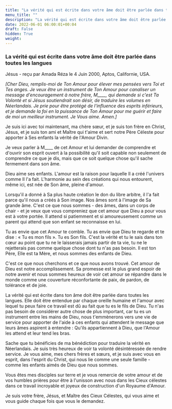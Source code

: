 ```yaml
---
title: "La vérité qui est écrite dans votre âme doit être parlée dans toutes les langues"
menu_title: ""
description: "La vérité qui est écrite dans votre âme doit être parlée dans toutes les langues"
date: 2022-06-01 06:00:01+00:04
draft: False
hidden: True
weight:
---
```

### La vérité qui est écrite dans votre âme doit être parlée dans toutes les langues

Jésus - reçu par Amada Réza le 4 Juin 2000, Aptos, Californie, USA.

*[Cher Dieu, remplis-moi de Ton Amour pour élever mes pensées vers Toi et Tes anges. Je veux être un instrument de Ton Amour pour canaliser un message d'encouragement à notre frère, M____, qui demande si c'est Ta Volonté et si Jésus soutiendrait son désir, de traduire les volumes en Néerlandais. Je prie pour être protégé de l'influence des esprits inférieurs, et je demande la foi en la puissance de Ton Amour pour me guérir et faire de moi un meilleur instrument. Je Vous aime. Amen.]*

Je suis ici avec toi maintenant, ma chère sœur, et je suis ton frère en Christ, Jésus, et je suis ton ami et Maître qui t'aime et sert notre Père Céleste pour apporter à Ses enfants la vérité de l'Amour Divin.

Je veux parler à M____ de cet Amour et lui demander de comprendre et d'ouvrir son esprit ouvert à la possibilité qu'il soit capable non seulement de comprendre ce que je dis, mais que ce soit quelque chose qu'il sache fermement dans son âme.

Dieu aime ses enfants. L'amour est la raison pour laquelle Il a créé l'univers comme Il l'a fait. L'harmonie au sein des créations qui nous entourent, même ici, est née de Son âme, pleine d'amour.

Lorsqu'il a donné à Sa plus haute création le don du libre arbitre, il l'a fait parce qu'il nous a créés à Son image. Nos âmes sont à l'image de Sa grande âme. C'est ce que nous sommes - des âmes, dans un corps de chair - et je veux que vous compreniez que cet amour que Dieu a pour vous est à votre portée. Il attend si patiemment et si amoureusement comme un parent qui attend que son enfant se reconnaisse en lui.

Tu as envie que cet Amour te comble. Tu as envie que Dieu te regarde et te dise : « Tu es mon fils ». Tu es Son fils. C'est la vérité et tu le sais dans ton cœur au point que tu ne le laisserais jamais partir de ta vie, tu ne le rejetterais pas comme quelque chose dont tu n'as pas besoin. Il est ton Père, Elle est ta Mère, et nous sommes des enfants de Dieu.

C'est ce que nous cherchons et ce que nous avons trouvé. Cet amour de Dieu est notre accomplissement. Sa promesse est le plus grand espoir de notre avenir et nous sommes heureux de voir cet amour se répandre dans le monde comme une couverture réconfortante de paix, de pardon, de tolérance et de joie.

La vérité qui est écrite dans ton âme doit être parlée dans toutes les langues. Elle doit être entendue par chaque oreille humaine et l'amour avec lequel tu peux faire ce travail est dû au fait que tu es le fils de Dieu. Tu n'as pas besoin de considérer autre chose de plus important, car tu es un instrument entre les mains de Dieu, nous t'emmènerons vers une vie de service pour apporter de l'aide à ces enfants qui attendent le message que leurs âmes aspirent à entendre : Qu'ils appartiennent à Dieu, que l'Amour les attend et leur tend les bras.

Sache que tu bénéficies de ma bénédiction pour traduire la vérité en Néerlandais. Je suis très heureux de voir ta volonté désintéressée de rendre service. Je vous aime, mes chers frères et sœurs, et je suis avec vous en esprit, dans l'esprit du Christ, qui nous lie comme une seule famille - comme les enfants aimés de Dieu que nous sommes.

Vous êtes mes disciples sur terre et je vous remercie de votre amour et de vos humbles prières pour être à l'unisson avec nous dans les Cieux célestes dans ce travail incroyable et joyeux de construction d'un Royaume d'Amour.

Je suis votre frère, Jésus, et Maître des Cieux Célestes, qui vous aime et vous guide chaque fois que vous le demandez.
